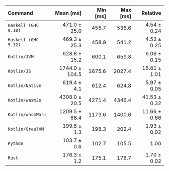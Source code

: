 | Command | Mean [ms] | Min [ms] | Max [ms] | Relative |
|:---|---:|---:|---:|---:|
| `Haskell (GHC 9.10)` | 471.0 ± 25.0 | 455.7 | 536.6 | 4.54 ± 0.24 |
| `Haskell (GHC 9.12)` | 469.3 ± 25.3 | 458.9 | 541.2 | 4.52 ± 0.25 |
| `Kotlin/JVM` | 628.8 ± 15.2 | 600.1 | 659.8 | 6.06 ± 0.15 |
| `Kotlin/JS` | 1744.0 ± 104.5 | 1675.6 | 2027.4 | 16.81 ± 1.01 |
| `Kotlin/Native` | 619.4 ± 4.1 | 612.4 | 624.8 | 5.97 ± 0.05 |
| `Kotlin/wasmJs` | 4308.0 ± 20.5 | 4271.4 | 4346.4 | 41.53 ± 0.32 |
| `Kotlin/wasmWasi` | 1209.5 ± 68.4 | 1173.6 | 1400.6 | 11.66 ± 0.66 |
| `Kotlin/GraalVM` | 199.8 ± 1.3 | 198.3 | 202.4 | 1.93 ± 0.02 |
| `Python` | 103.7 ± 0.6 | 102.7 | 105.5 | 1.00 |
| `Rust` | 176.3 ± 1.2 | 175.1 | 178.7 | 1.70 ± 0.02 |
